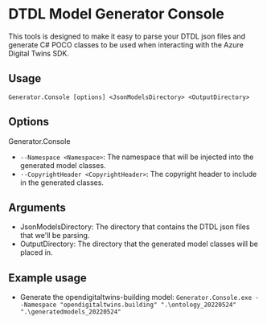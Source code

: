 ﻿# DTDL Model Generator Console

This tools is designed to make it easy to parse your DTDL json files and generate C# POCO classes to be used when interacting with the Azure Digital Twins SDK. 

## Usage

`Generator.Console [options] <JsonModelsDirectory> <OutputDirectory>`

## Options

Generator.Console
- `--Namespace <Namespace>`: The namespace that will be injected into the generated model classes.
- `--CopyrightHeader <CopyrightHeader>`: The copyright header to include in the generated classes.

## Arguments

- JsonModelsDirectory: The directory that contains the DTDL json files that we'll be parsing.
- OutputDirectory: The directory that the generated model classes will be placed in.

## Example usage

- Generate the opendigitaltwins-building model: `Generator.Console.exe --Namespace "opendigitaltwins.building" ".\ontology_20220524" ".\generatedmodels_20220524"`
